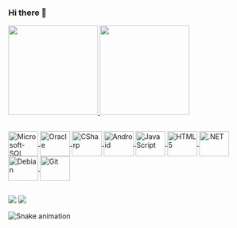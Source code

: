 ### Hi there 👋

<!--
**vitortrevisani/vitortrevisani** is a ✨ _special_ ✨ repository because its `README.md` (this file) appears on your GitHub profile.

Here are some ideas to get you started:f

- 🔭 I’m currently working on ...
- 🌱 I’m currently learning ...
- 👯 I’m looking to collaborate on ...
- 🤔 I’m looking for help with ...
- 💬 Ask me about ...
- 📫 How to reach me: ...
- 😄 Pronouns: ...
- ⚡ Fun fact: ...
-->



<div>
  <a href="https://github.com/vitortrevisani">
  <img height="180em" src="https://github-readme-stats.vercel.app/api?username=vitortrevisani&show_icons=true&theme=dark&include_all_commits=true&count_private=true"/>
  <img height="180em" src="https://github-readme-stats.vercel.app/api/top-langs/?username=rafaballerini&layout=compact&langs_count=7&theme=dark"/>
</div>
  
  ##
  
  
  
  <img align="center" alt="Microsoft-SQL" height="50" width="60" src="https://cdn.jsdelivr.net/gh/devicons/devicon/icons/microsoftsqlserver/microsoftsqlserver-plain-wordmark.svg">
  <img align="center" alt="Oracle" height="50" width="60" src="https://cdn.jsdelivr.net/gh/devicons/devicon/icons/oracle/oracle-original.svg" >
  <img align="center" alt="CSharp" height="50" width="60" src="https://cdn.jsdelivr.net/gh/devicons/devicon/icons/csharp/csharp-original.svg" >
  <img align="center" alt="Android" height="50" width="60" src="https://cdn.jsdelivr.net/gh/devicons/devicon/icons/android/android-original-wordmark.svg" >
  <img align="center" alt="JavaScript" height="50" width="60" src="https://cdn.jsdelivr.net/gh/devicons/devicon/icons/javascript/javascript-original.svg" >
  <img align="center" alt="HTML5" height="50" width="60" src="https://cdn.jsdelivr.net/gh/devicons/devicon/icons/html5/html5-original-wordmark.svg" >
  <img align="center" alt=".NET" height="50" width="60" src="https://cdn.jsdelivr.net/gh/devicons/devicon/icons/dot-net/dot-net-original-wordmark.svg" />
  <img align="center" alt="Debian" height="50" width="60" src="https://cdn.jsdelivr.net/gh/devicons/devicon/icons/debian/debian-original-wordmark.svg" >
  <img align="center" alt="Git" height="50" width="60" src="https://cdn.jsdelivr.net/gh/devicons/devicon/icons/github/github-original-wordmark.svg" >
  
  ##
  
  <a href = "mailto:vitortrevisaniribeiro@gmail.com"><img src="https://img.shields.io/badge/-Gmail-%23333?style=for-the-badge&logo=gmail&logoColor=white" target="_blank"></a>
  <a href="https://www.linkedin.com/in/vitor-trevisani-45875016a" target="_blank"><img src="https://img.shields.io/badge/-LinkedIn-%230077B5?style=for-the-badge&logo=linkedin&logoColor=white" target="_blank"></a> 
 
  ![Snake animation](https://github.com/vitortrevisani/vitortrevisani/blob/output/github-contribution-grid-snake.svg)
 
</div>

